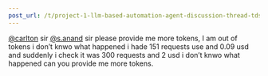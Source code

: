 ```yaml
---
post_url: /t/project-1-llm-based-automation-agent-discussion-thread-tds-jan-2025/164277/590
---
```

[@carlton](/u/carlton) sir [@s.anand](/u/s.anand) sir please provide me more tokens, I am out of tokens i don’t knwo what happened i hade 151 requests use and 0.09 usd and suddenly i check it was 300 requests and 2 usd i don’t knwo what happened can you provide me more tokens.